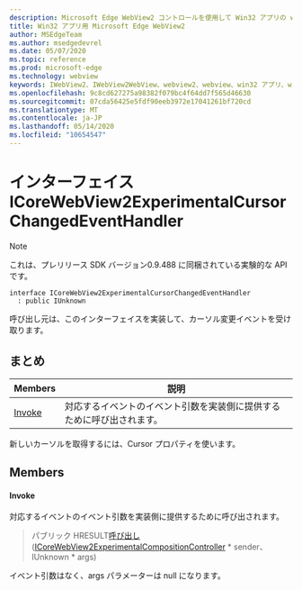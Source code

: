 ```yaml
---
description: Microsoft Edge WebView2 コントロールを使用して Win32 アプリの web コンテンツをホストする
title: Win32 アプリ用 Microsoft Edge WebView2
author: MSEdgeTeam
ms.author: msedgedevrel
ms.date: 05/07/2020
ms.topic: reference
ms.prod: microsoft-edge
ms.technology: webview
keywords: IWebView2、IWebView2WebView、webview2、webview、win32 アプリ、win32、edge、ICoreWebView2、ICoreWebView2Controller、browser control、edge html
ms.openlocfilehash: 9c8cd627275a98382f079bc4f64dd7f565d46630
ms.sourcegitcommit: 07cda56425e5fdf90eeb3972e17041261bf720cd
ms.translationtype: MT
ms.contentlocale: ja-JP
ms.lasthandoff: 05/14/2020
ms.locfileid: "10654547"
---
```

# インターフェイス ICoreWebView2ExperimentalCursorChangedEventHandler 

> [!NOTE]
> これは、プレリリース SDK バージョン0.9.488 に同梱されている実験的な API です。

```
interface ICoreWebView2ExperimentalCursorChangedEventHandler
  : public IUnknown
```

呼び出し元は、このインターフェイスを実装して、カーソル変更イベントを受け取ります。

## まとめ

 Members                        | 説明
--------------------------------|---------------------------------------------
[Invoke](#invoke) | 対応するイベントのイベント引数を実装側に提供するために呼び出されます。

新しいカーソルを取得するには、Cursor プロパティを使います。

## Members

#### Invoke 

対応するイベントのイベント引数を実装側に提供するために呼び出されます。

> パブリック HRESULT[呼び出し](#invoke)([ICoreWebView2ExperimentalCompositionController](icorewebview2experimentalcompositioncontroller.md) * sender、IUnknown * args)

イベント引数はなく、args パラメーターは null になります。

